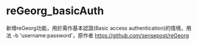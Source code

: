 # reGeorg_basicAuth
新增reGeorg功能，用於需作基本認證(Basic access authentication)的情境，用法 -b 'username:password'，原作者 https://github.com/sensepost/reGeorg
